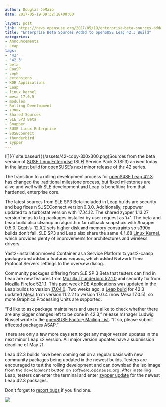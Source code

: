 ```yaml
---
author: Douglas DeMaio
date: 2017-05-19 09:32:18+00:00

layout: post
link: https://news.opensuse.org/2017/05/19/enterprise-beta-sources-added-to-opensuse-leap-42-3-build/
title: "Enterprise Beta Sources Added to openSUSE Leap 42.3 Build"
categories:
- Announcements
- Leap
tags:
- '42'
- '42.3'
- beta
- CaaSP
- ceph
- extensions
- KDE Applications
- Leap
- linux kernel
- mesa 17.0.5
- modules
- Rolling Development
- s390x
- Shared Sources
- SLE SP3 Beta
- Snapper
- SUSE Linux Enterprise
- SUSEConnect
- thunderbird
- zypper
---
```

![]({{ site.baseurl }}/assets/42-copy-300x300.png)Sources from the beta version of [SUSE Linux Enterprise](https://www.suse.com/products/server/) (SLE) Service Pack 3 (SP3) arrived today in the [latest build](http://bit.ly/2pSWlKb) for [openSUSE](https://www.opensuse.org/)’s next minor release of the 42 series.

The transition to a rolling development process for [openSUSE Leap 42.3](https://doc.opensuse.org/release-notes/x86_64/openSUSE/Leap/42.3/) has changed the traditional milestone process, but fixed milestones are alive and well with SLE development and Leap is benefiting from that hardened, enterprise core.

The latest sources from SLE SP3 Beta included in Leap builds are security and bug fixes n SUSEConnect version 0.3.0. Additionally, cpupower updated to a turbostat version with 17.04.12. The shared zypper 1.13.27 version helps to tag packages installed by user request as 'i+'. The beta and Leap build also cleanup an algorithm for rollback snapshots with Snapper 0.5.0. [Ceph](http://ceph.com/)’s  12.0.2 sets higher disk and memory constraints so s390x builds don’t fail. SLE SP3 and Leap also share the same 4.4.68 [Linux Kernel](https://www.kernel.org/), which provides plenty of improvements for architectures and wireless drivers.

Yast2-installation moved Container as a Service Platform to yast2-caasp package and added a features request, which added Network Time Protocol Servers settings to the overview dialog.

Community packages differing from SLE SP 3 Beta that testers can find in Leap are new features from [Mozilla Thunderbird 52.1.0](https://www.mozilla.org/en-US/thunderbird/52.1.0/system-requirements/) and security fix from [Mozilla Firefox 52.1.1](https://www.mozilla.org/en-US/firefox/52.1.1/releasenotes/). This past week [KDE Applications](https://www.kde.org/applications/) was updated in the Leap builds to version [17.04.0](https://www.kde.org/announcements/announce-applications-17.04.0.php). Two weeks ago, a [Leap build](https://lists.opensuse.org/opensuse-factory/2017-05/msg00062.html) for 42.3 updated [Mesa](https://www.mesa3d.org/) from version 11.2.2 to version 17.0.4 (now Mesa 17.0.5), so more Graphics Processing Units are supported.

“I'd like to ask package maintainers and users alike to check whether there are any bigger changes left to be done in 42.3,” release manager Ludwig Nussel wrote to the [openSUSE Factory Mailing List](https://lists.opensuse.org/opensuse-factory/). “If so, please submit affected packages ASAP.”

There are only a few more days left to get any major version updates in the next minor Leap 42 version. All major version updates have a submission deadline of May 21.

Leap 42.3 builds have been coming out on a regular basis with new community packages being updated in the newest builds. Testers are encouraged to test the rolling development and can download the iso image from the development button on [software.opensuse.org](http://software.opensuse.org). After installing Leap, testers can enter the terminal and enter [zypper update](https://en.opensuse.org/images/1/17/Zypper-cheat-sheet-1.pdf) for the newest Leap 42.3 packages.

Don't forget to [report bugs](https://en.opensuse.org/openSUSE:Submitting_bug_reports) if you find one.

![](https://lizards.opensuse.org/wp-content/uploads/2017/04/extended-workflow.gif)		
